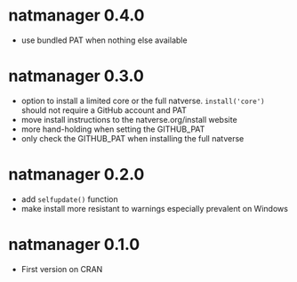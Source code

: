 # natmanager 0.4.0

* use bundled PAT when nothing else available

# natmanager 0.3.0

* option to install a limited core or the full natverse. 
  `install('core')` should not require a GitHub account and PAT
* move install instructions to the natverse.org/install website
* more hand-holding when setting the GITHUB_PAT
* only check the GITHUB_PAT when installing the full natverse

# natmanager 0.2.0

* add `selfupdate()` function
* make install more resistant to warnings especially prevalent on Windows

# natmanager 0.1.0

* First version on CRAN
